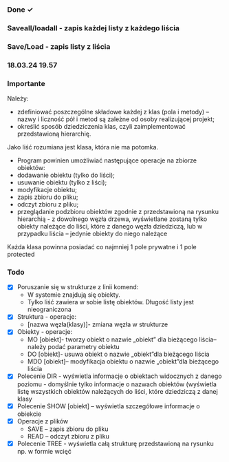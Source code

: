 ### Done ✓
### Saveall/loadall - zapis każdej listy z każdego liścia
### Save/Load - zapis listy z liścia
### 18.03.24 19.57

### Importante

Należy:
- zdefiniować poszczególne składowe każdej z klas (pola i metody) – nazwy i liczność pół i metod są zależne od osoby realizującej projekt;
- określić sposób dziedziczenia klas, czyli zaimplementować przedstawioną hierarchię.

Jako liść rozumiana jest klasa, która nie ma potomka.
- Program powinien umożliwiać następujące operacje na zbiorze obiektów:
- dodawanie obiektu (tylko do liści);
- usuwanie obiektu (tylko z liści);
- modyfikacje obiektu;
- zapis zbioru do pliku;
- odczyt zbioru z pliku;
- przeglądanie podzbioru obiektów zgodnie z przedstawioną na rysunku hierarchią - z dowolnego węzła drzewa, wyświetlane zostaną tylko obiekty należące do liści, które z danego węzła dziedziczą, lub w przypadku liścia – jedynie obiekty do niego należące

Każda klasa powinna posiadać co najmniej 1 pole prywatne i 1 pole protected

### Todo

- [X] Poruszanie się w strukturze z linii komend:
  - W systemie znajdują się obiekty.
  - Tylko liść zawiera w sobie listę obiektów. Długość listy jest nieograniczona
- [X] Struktura - operacje: 
  - [nazwa węzła(klasy)]- zmiana węzła w strukturze
- [X] Obiekty - operacje:
  - MO  [obiekt]- tworzy obiekt o nazwie „obiekt” dla bieżącego liścia– należy podać parametry obiektu
  - DO  [obiekt]- usuwa obiekt o nazwie „obiekt”dla bieżącego liścia
  - MDO [obiekt]– modyfikacja obiektu o nazwie „obiekt”dla bieżącego liścia
- [X] Polecenie DIR - wyświetla informacje o obiektach widocznych z danego poziomu - domyślnie tylko informacje o nazwach obiektów (wyświetla listę wszystkich obiektów należących do liści, które dziedziczą z danej klasy
- [X] Polecenie SHOW [obiekt] – wyświetla szczegółowe informacje o obiekcie
- [X] Operacje z plików
  - SAVE – zapis zbioru do pliku
  - READ – odczyt zbioru z pliku
- [X] Polecenie TREE - wyświetla całą strukturę przedstawioną na rysunku np. w formie wcięć
